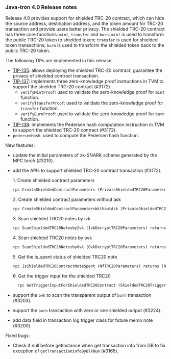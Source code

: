 ### Java-tron 4.0 Release notes



Release 4.0 provides support for shielded TRC-20 contract, which can hide the source address, destination address, and the token amount for TRC-20 transaction and provide users better privacy.  The shielded TRC-20 contract has three core functions: `mint`, `transfer` and `burn`. `mint` is used to transform the public TRC-20 token to shielded token; `transfer` is used for shielded token transactions; `burn` is used to transform the shielded token back to the public TRC-20 token.


The following TIPs are implemented in this release:

- [TIP-135](https://github.com/tronprotocol/tips/blob/master/tip-135.md): allows deploying the shielded TRC-20 contract, guarantee the privacy of shielded contract transactioin.
- [ TIP-137](https://github.com/tronprotocol/tips/blob/master/tip-137.md): implements three zero-knowledge proof instructions in TVM to support the shielded TRC-20 contract (#3172).
  - `verifyMintProof`: used to validate the zero-knowledge proof for `mint` function.
  - `verifyTransferProof`: used to validate the zero-knowledge proof for `transfer` function.
  - `verifyBurnProof`: used to validate  the zero-knowledge proof for `burn` function.
- [TIP-138](https://github.com/tronprotocol/tips/blob/master/tip-138.md): implements the Pedersen hash computation instruction in TVM to support the shielded TRC-20 contract (#3172).
- `pedersenHash`: used to compute the Pedersen hash function.

New features:

- update the initial parameters of zk-SNARK scheme generated by the MPC torch (#3210). 


- add the APIs to support shielded TRC-20 contract transaction (#3172).

   1.&nbsp;Create shielded contract parameters

  ```protobuf
  rpc CreateShieldedContractParameters (PrivateShieldedTRC20Parameters) returns (ShieldedTRC20Parameters) {}
  ```
  2.&nbsp;Create shielded contract parameters without ask

  ```protobuf
  rpc CreateShieldedContractParametersWithoutAsk (PrivateShieldedTRC20ParametersWithoutAsk) returns (ShieldedTRC20Parameters) {}
  ```
  3.&nbsp;Scan shielded TRC20 notes by ivk

  ```protobuf
  rpc ScanShieldedTRC20NotesbyIvk (IvkDecryptTRC20Parameters) returns (DecryptNotesTRC20) {}
  ```
  4.&nbsp;Scan shielded TRC20 notes by ovk

  ```protobuf
  rpc ScanShieldedTRC20NotesbyOvk (OvkDecryptTRC20Parameters) returns (DecryptNotesTRC20) {}
  ```
  5.&nbsp;Get the is_spent status of shielded TRC20 note

  ```protobuf
  rpc IsShieldedTRC20ContractNoteSpent (NfTRC20Parameters) returns (NullifierResult) {}
  ```
  6.&nbsp;Get the trigger input for the shielded TRC20

  ```protobuf
    rpc GetTriggerInputForShieldedTRC20Contract (ShieldedTRC20TriggerContractParameters) returns (BytesMessage) {}
  ```

- support the `ovk` to scan the transparent output of  `burn` transaction (#3203). 

- support the `burn` transaction with zero or one shielded output (#3224).

- add data field in transaction log trigger class for future memo note (#3200).

Fixed bugs:

- Check if null before getInstance when get transaction info from DB to fix exception of `getTransactioninfoByBlkNum` (#3165).
